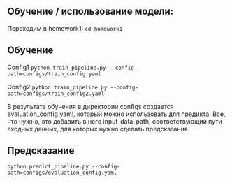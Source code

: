 Обучение / использование модели:
-----------


Переходим в homework1:
`cd homework1`

Обучение
-----------
Config1
`python train_pipeline.py --config-path=configs/train_config.yaml`

Config2
`python train_pipeline.py --config-path=configs/train_config2.yaml`

В результате обучения в директории configs создается evaluation_config.yaml, который можно использовать для предикта.
Все, что нужно, это добавить в него input_data_path, соответствующий пути входных данных, для которых нужно сделать предсказания.

Предсказание
-----------
`python predict_pipeline.py --config-path=configs/evaluation_config.yaml`
